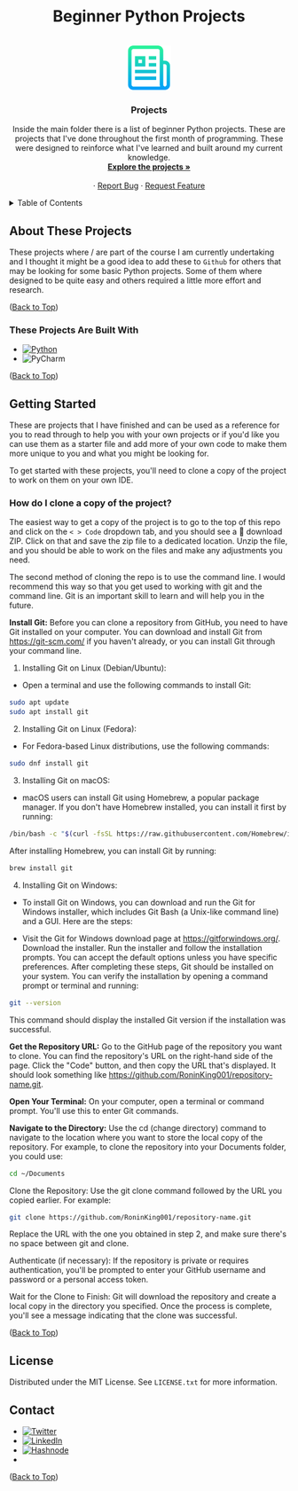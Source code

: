<!-- Back to Top -->
<a id="back-to-top"></a>
<!-- The Header -->
<h1 align="center">Beginner Python Projects</h1>

<!-- PROJECT LOGO -->
<br />
<div align="center">
  <a href="https://github.com/github_username/repo_name">
    <img src="Images/logo.png" alt="Logo" width="80" height="80">
  </a>

<h3 align="center">Projects</h3>

  <p align="center">
    Inside the main folder there is a list of beginner Python projects. 
    These are projects that I've done throughout the first month of programming.
    These were designed to reinforce what I've learned and built around my current knowledge.
    <br />
    <a href="https://github.com/RoninKing001/Beginner_Python_Projects"><strong>Explore the projects »</strong></a>
    <br />
    <br />
    ·
    <a href="https://github.com/RoninKing001/Beginner_Python_Projects/issues">Report Bug</a>
    ·
    <a href="https://github.com/RoninKing001/Beginner_Python_Projects/issues">Request Feature</a>
  </p>
</div>



<!-- TABLE OF CONTENTS -->
<details>
  <summary>Table of Contents</summary>
  <ol>
    <li>
      <a href="#about-the-project">About The Project</a>
      <ul>
        <li><a href="#built-with">Built With</a></li>
      </ul>
    </li>
    <li>
      <a href="#getting-started">Getting Started</a>
      <ul>
        <li><a href="#prerequisites">Prerequisites</a></li>
        <li><a href="#installation">Installation</a></li>
      </ul>
    </li>
    <li><a href="#usage">Usage</a></li>
    <li><a href="#roadmap">Roadmap</a></li>
    <li><a href="#contributing">Contributing</a></li>
    <li><a href="#license">License</a></li>
    <li><a href="#contact">Contact</a></li>
    <li><a href="#acknowledgments">Acknowledgments</a></li>
  </ol>
</details>



<!-- ABOUT THESE PROJECTS -->
## About These Projects

These projects where / are part of the course 
I am currently undertaking and I thought it might be a good idea to add
these to `Github` for others that may be looking for some basic Python 
projects. Some of them where designed to be quite easy and others required 
a little more effort and research. 

([Back to Top](#back-to-top))



### These Projects Are Built With

* [![Python](https://img.shields.io/badge/python-3670A0?style=for-the-badge&logo=python&logoColor=ffdd54)]()
* ![PyCharm](https://img.shields.io/badge/pycharm-143?style=for-the-badge&logo=pycharm&logoColor=black&color=black&labelColor=green)

([Back to Top](#back-to-top))



<!-- GETTING STARTED -->
## Getting Started

These are projects that I have finished and can be used as a reference for
you to read through to help you with your own projects or if you'd like you 
can use them as a starter file and add more of your own code to make them 
more unique to you and what you might be looking for. 

To get started with these projects, you'll need to clone a copy of the project
to work on them on your own IDE. 

### How do I clone a copy of the project?

The easiest way to get a copy of the project is to go to the top of this repo
and click on the `< > Code` dropdown tab, and you should see a 📁 download ZIP.
Click on that and save the zip file to a dedicated location.
Unzip the file, and you should be able to work on the files and 
make any adjustments you need. 

The second method of cloning the repo is to use the command line. I would 
recommend this way so that you get used to working with git and the command
line. Git is an important skill to learn and will help you in the future. 

<strong>Install Git:</strong> Before you can clone a repository from GitHub, 
you need to have Git installed on your computer. You can download and install 
Git from https://git-scm.com/ if you haven't already, or you can install Git
through your command line. 

1. Installing Git on Linux (Debian/Ubuntu):

* Open a terminal and use the following commands to install Git:

```bash
sudo apt update
sudo apt install git
```

2. Installing Git on Linux (Fedora):

* For Fedora-based Linux distributions, use the following commands:

```bash
sudo dnf install git
```

3. Installing Git on macOS:

* macOS users can install Git using Homebrew, a popular package manager. If you don't have Homebrew installed, you can install it first by running:

```bash
/bin/bash -c "$(curl -fsSL https://raw.githubusercontent.com/Homebrew/install/HEAD/install.sh)"
```
After installing Homebrew, you can install Git by running:

```bash
brew install git
```

4. Installing Git on Windows:

* To install Git on Windows, you can download and run the Git for Windows installer, which includes Git Bash (a Unix-like command line) and a GUI. Here are the steps:

* Visit the Git for Windows download page at https://gitforwindows.org/.
Download the installer.
Run the installer and follow the installation prompts. You can accept the default options unless you have specific preferences.
After completing these steps, Git should be installed on your system. You can verify the installation by opening a command prompt or terminal and running:

```bash
git --version
```
This command should display the installed Git version if the installation was successful.

<strong>Get the Repository URL:</strong> Go to the GitHub page of the 
repository you want to clone. You can find the repository's URL on the 
right-hand side of the page. Click the "Code" button, and then copy the URL 
that's displayed. It should look something like 
https://github.com/RoninKing001/repository-name.git.

<strong>Open Your Terminal:</strong> On your computer, open a terminal or 
command prompt. You'll use this to enter Git commands.

<strong>Navigate to the Directory:</strong> Use the cd (change directory) 
command to navigate to the location where you want to store the local copy 
of the repository. For example, to clone the repository into your Documents 
folder, you could use:

```bash
cd ~/Documents
```

Clone the Repository: Use the git clone command followed by the URL 
you copied earlier. For example:

```bash
git clone https://github.com/RoninKing001/repository-name.git
```

Replace the URL with the one you obtained in step 2, and make sure there's 
no space between git and clone.

Authenticate (if necessary): If the repository is private or requires 
authentication, you'll be prompted to enter your GitHub username and 
password or a personal access token.

Wait for the Clone to Finish: Git will download the repository and create a 
local copy in the directory you specified. Once the process is complete, 
you'll see a message indicating that the clone was successful.


([Back to Top](#back-to-top))



<!-- LICENSE -->
## License

Distributed under the MIT License. See `LICENSE.txt` for more information.

<!-- CONTACT -->
## Contact

* [![Twitter](https://img.shields.io/badge/Twitter-1D9BF0.svg?style=for-the-badge&logo=Twitter&logoColor=white)](https://twitter.com/roninking001)
* [![LinkedIn](https://img.shields.io/badge/LinkedIn-0A66C2.svg?style=for-the-badge&logo=LinkedIn&logoColor=white)](https://www.linkedin.com/in/ronin-king/)
* [![Hashnode](https://img.shields.io/badge/Hashnode-2962FF.svg?style=for-the-badge&logo=Hashnode&logoColor=white)](https://roninking.hashnode.dev/)
* 
([Back to Top](#back-to-top))



